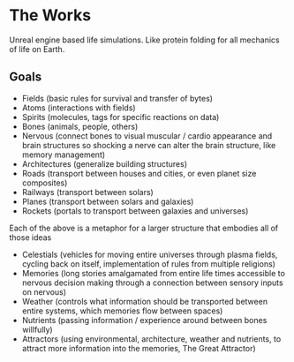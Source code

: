 # The Works
Unreal engine based life simulations. Like protein folding for all mechanics of life on Earth.

## Goals
* Fields (basic rules for survival and transfer of bytes)
* Atoms (interactions with fields)
* Spirits (molecules, tags for specific reactions on data)
* Bones (animals, people, others)
* Nervous (connect bones to visual muscular / cardio appearance and brain structures so shocking a nerve can alter the brain structure, like memory management)
* Architectures (generalize building structures)
* Roads (transport between houses and cities, or even planet size composites)
* Railways (transport between solars)
* Planes (transport between solars and galaxies)
* Rockets (portals to transport between galaxies and universes)

Each of the above is a metaphor for a larger structure that embodies all of those ideas

* Celestials (vehicles for moving entire universes through plasma fields, cycling back on itself, implementation of rules from multiple religions)
* Memories (long stories amalgamated from entire life times accessible to nervous decision making through a connection between sensory inputs on nervous)
* Weather (controls what information should be transported between entire systems, which memories flow between spaces)
* Nutrients (passing information / experience around between bones willfully)
* Attractors (using environmental, architecture, weather and nutrients, to attract more information into the memories, The Great Attractor)
